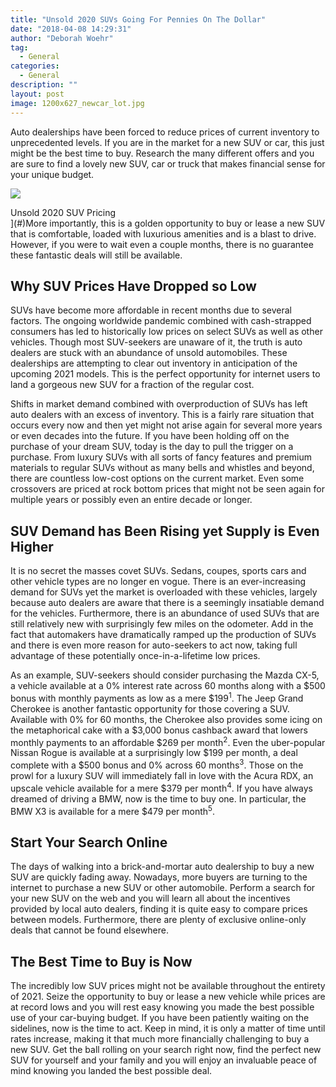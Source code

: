 ```yaml
---
title: "Unsold 2020 SUVs Going For Pennies On The Dollar"
date: "2018-04-08 14:29:31"
author: "Deborah Woehr"
tag:
  - General
categories:
  - General
description: ""
layout: post
image: 1200x627_newcar_lot.jpg
---
```


Auto dealerships have been forced to reduce prices of current inventory to unprecedented levels. If you are in the market for a new SUV or car, this just might be the best time to buy. Research the many different offers and you are sure to find a lovely new SUV, car or truck that makes financial sense for your unique budget.

![](/posts/1080x1080_newcar_wrapped_ontrain.jpg)</div><div class="cta-textcover">Unsold 2020 SUV Pricing</div>](#)</div>More importantly, this is a golden opportunity to buy or lease a new SUV that is comfortable, loaded with luxurious amenities and is a blast to drive. However, if you were to wait even a couple months, there is no guarantee these fantastic deals will still be available.

## Why SUV Prices Have Dropped so Low

SUVs have become more affordable in recent months due to several factors. The ongoing worldwide pandemic combined with cash-strapped consumers has led to historically low prices on select SUVs as well as other vehicles. Though most SUV-seekers are unaware of it, the truth is auto dealers are stuck with an abundance of unsold automobiles. These dealerships are attempting to clear out inventory in anticipation of the upcoming 2021 models. This is the perfect opportunity for internet users to land a gorgeous new SUV for a fraction of the regular cost.

Shifts in market demand combined with overproduction of SUVs has left auto dealers with an excess of inventory. This is a fairly rare situation that occurs every now and then yet might not arise again for several more years or even decades into the future. If you have been holding off on the purchase of your dream SUV, today is the day to pull the trigger on a purchase. From luxury SUVs with all sorts of fancy features and premium materials to regular SUVs without as many bells and whistles and beyond, there are countless low-cost options on the current market. Even some crossovers are priced at rock bottom prices that might not be seen again for multiple years or possibly even an entire decade or longer.

## SUV Demand has Been Rising yet Supply is Even Higher

It is no secret the masses covet SUVs. Sedans, coupes, sports cars and other vehicle types are no longer en vogue. There is an ever-increasing demand for SUVs yet the market is overloaded with these vehicles, largely because auto dealers are aware that there is a seemingly insatiable demand for the vehicles. Furthermore, there is an abundance of used SUVs that are still relatively new with surprisingly few miles on the odometer. Add in the fact that automakers have dramatically ramped up the production of SUVs and there is even more reason for auto-seekers to act now, taking full advantage of these potentially once-in-a-lifetime low prices.

As an example, SUV-seekers should consider purchasing the Mazda CX-5, a vehicle available at a 0% interest rate across 60 months along with a $500 bonus with monthly payments as low as a mere $199<sup>1</sup>. The Jeep Grand Cherokee is another fantastic opportunity for those covering a SUV. Available with 0% for 60 months, the Cherokee also provides some icing on the metaphorical cake with a $3,000 bonus cashback award that lowers monthly payments to an affordable $269 per month<sup>2</sup>. Even the uber-popular Nissan Rogue is available at a surprisingly low $199 per month, a deal complete with a $500 bonus and 0% across 60 months<sup>3</sup>. Those on the prowl for a luxury SUV will immediately fall in love with the Acura RDX, an upscale vehicle available for a mere $379 per month<sup>4</sup>. If you have always dreamed of driving a BMW, now is the time to buy one. In particular, the BMW X3 is available for a mere $479 per month<sup>5</sup>.

## Start Your Search Online

The days of walking into a brick-and-mortar auto dealership to buy a new SUV are quickly fading away. Nowadays, more buyers are turning to the internet to purchase a new SUV or other automobile. Perform a search for your new SUV on the web and you will learn all about the incentives provided by local auto dealers, finding it is quite easy to compare prices between models. Furthermore, there are plenty of exclusive online-only deals that cannot be found elsewhere.

## The Best Time to Buy is Now

</div>The incredibly low SUV prices might not be available throughout the entirety of 2021. Seize the opportunity to buy or lease a new vehicle while prices are at record lows and you will rest easy knowing you made the best possible use of your car-buying budget. If you have been patiently waiting on the sidelines, now is the time to act. Keep in mind, it is only a matter of time until rates increase, making it that much more financially challenging to buy a new SUV. Get the ball rolling on your search right now, find the perfect new SUV for yourself and your family and you will enjoy an invaluable peace of mind knowing you landed the best possible deal.
